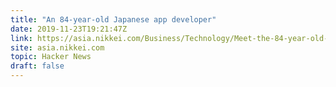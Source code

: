 ```yaml
---
title: "An 84-year-old Japanese app developer"
date: 2019-11-23T19:21:47Z
link: https://asia.nikkei.com/Business/Technology/Meet-the-84-year-old-Japanese-app-developer-who-inspired-Tim-Cook2?utm_medium=RSS&utm_source=hune
site: asia.nikkei.com
topic: Hacker News
draft: false
---
```

